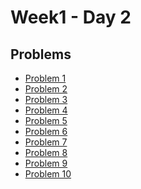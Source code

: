 # Week1 - Day 2

## Problems
- [Problem 1](https://github.com/Harsh-04-h/PIPTP-Prep-2025/blob/fd832cb7ebecdd617b7b37cb5745a18f978f511a/Week1/Day2/Problem2)
- [Problem 2](https://github.com/Harsh-04-h/PIPTP-Prep-2025/blob/2dc6dba11639bd3b19d00c9d2a77ddc760e42bf0/Week1/Day2/Problem2)
- [Problem 3](https://github.com/Harsh-04-h/PIPTP-Prep-2025/blob/main/Week1/Day2/Problem3)
- [Problem 4](https://github.com/Harsh-04-h/PIPTP-Prep-2025/blob/dc77e7150c4c289056e605f9855c0475778ad3d8/Week1/Day2/Problem4)
- [Problem 5]()
- [Problem 6](https://github.com/Harsh-04-h/PIPTP-Prep-2025/blob/fa11651aff3e5aa4c57bbe1665e40c2aa43328b0/Week1/Day2/Problem6)
- [Problem 7](https://github.com/Harsh-04-h/PIPTP-Prep-2025/blob/main/Week1/Day2/Problem7)
- [Problem 8](https://github.com/Harsh-04-h/PIPTP-Prep-2025/blob/734f9898c0bcf7f9d62471f3e65abbb6941111de/Week1/Day2/Problem8)
- [Problem 9]()
- [Problem 10](https://github.com/Harsh-04-h/PIPTP-Prep-2025/blob/3aaa1a760426f95cf8472e6f1a05d50acc63f5c4/Week1/Day2/Problem10)
